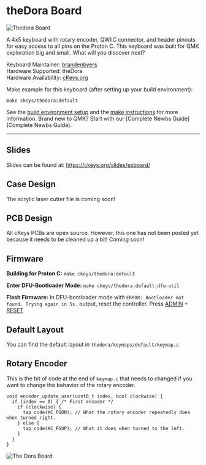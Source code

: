 # theDora Board

![Thedora Board](https://ckeys.org/images/exboard-3.jpg)

A 4x5 keyboard with rotary encoder, QWIIC connector, and header pinouts for easy access to all pins on the Proton C. This keyboard was built for QMK exploration big and small. What will you discover next?

Keyboard Maintainer: [brandenbyers](https://github.com/brandenbyers)  
Hardware Supported: theDora  
Hardware Availability: [cKeys.org](https://ckeys.org)

Make example for this keyboard (after setting up your build environment):

`make ckeys/thedora:default`

See the [build environment setup](https://docs.qmk.fm/#/getting_started_build_tools) and the [make instructions](https://docs.qmk.fm/#/getting_started_make_guide) for more information. Brand new to QMK? Start with our [Complete Newbs Guide](Complete Newbs Guide).

---

## Slides

Slides can be found at: https://ckeys.org/slides/exboard/

## Case Design

The acrylic laser cutter file is coming soon!

## PCB Design

All cKeys PCBs are open source. However, this one has not been posted yet because it needs to be cleaned up a bit! Coming soon!

## Firmware

**Building for Proton C:**
`make ckeys/thedora:default`

**Enter DFU-Bootloader Mode:**
`make ckeys/thedora:default:dfu-util`

**Flash Firmware:**
In DFU-bootloader mode with `ERROR: Bootloader not found. Trying again in 5s.` output, reset the controller. 
Press [ADMIN](https://ckeys.org/slides/exboard/assets/player/keynotedhtmlplayer#21) + [RESET](https://ckeys.org/slides/exboard/assets/player/keynotedhtmlplayer#25)  

## Default Layout

You can find the default layout in `thedora/keymaps/default/keymap.c`

## Rotary Encoder

This is the bit of code at the end of `keymap.c` that needs to changed if you want to change the behavior of the rotary encoder.

```
void encoder_update_user(uint8_t index, bool clockwise) {
  if (index == 0) { /* First encoder */
    if (clockwise) {
      tap_code(KC_PGDN); // What the rotary encoder repeatedly does when turned right.
    } else {
      tap_code(KC_PGUP); // What it does when turned to the left.
    }
  }
}
```

![The Dora Board](https://ckeys.org/images/exboard-1.jpg)
